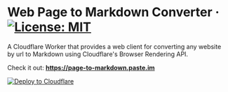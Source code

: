 # Web Page to Markdown Converter &middot; [![License: MIT](https://img.shields.io/badge/license-MIT-blue.svg)](https://github.com/chrisdavidmiles/page-to-markdown/blob/master/LICENSE)

A Cloudflare Worker that provides a web client for converting any website by url to Markdown using Cloudflare's Browser Rendering API. 

Check it out: **https://page-to-markdown.paste.im**

[![Deploy to Cloudflare](https://deploy.workers.cloudflare.com/button)](https://deploy.workers.cloudflare.com/?url=https%3A%2F%2Fgithub.com%2Fchrisdavidmiles%2Fpage-to-markdown)
